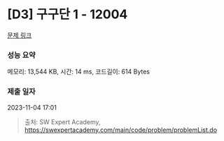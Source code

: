# [D3] 구구단 1 - 12004 

[문제 링크](https://swexpertacademy.com/main/code/problem/problemDetail.do?contestProbId=AXkcWgFa8sADFAS8) 

### 성능 요약

메모리: 13,544 KB, 시간: 14 ms, 코드길이: 614 Bytes

### 제출 일자

2023-11-04 17:01



> 출처: SW Expert Academy, https://swexpertacademy.com/main/code/problem/problemList.do